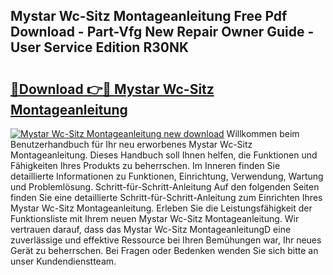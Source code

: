 ## Mystar Wc-Sitz Montageanleitung Free Pdf Download - Part-Vfg New Repair Owner Guide - User Service Edition R30NK

# <h2><a href="http://df760o.blite.top/?on=Mystar+Wc-Sitz+Montageanleitung">🔗Download 👉🔴 Mystar Wc-Sitz Montageanleitung</a></h2>

[![Mystar Wc-Sitz Montageanleitung new download](https://i.imgur.com/lujVjoI.png)](http://df760o.blite.top/?on=Mystar+Wc-Sitz+Montageanleitung)
Willkommen beim Benutzerhandbuch für Ihr neu erworbenes Mystar Wc-Sitz Montageanleitung. Dieses Handbuch soll Ihnen helfen, die Funktionen und Fähigkeiten Ihres Produkts zu beherrschen. Im Inneren finden Sie detaillierte Informationen zu Funktionen, Einrichtung, Verwendung, Wartung und Problemlösung. Schritt-für-Schritt-Anleitung Auf den folgenden Seiten finden Sie eine detaillierte Schritt-für-Schritt-Anleitung zum Einrichten Ihres Mystar Wc-Sitz Montageanleitung. Erleben Sie die Leistungsfähigkeit der Funktionsliste mit Ihrem neuen Mystar Wc-Sitz Montageanleitung. Wir vertrauen darauf, dass das Mystar Wc-Sitz MontageanleitungD eine zuverlässige und effektive Ressource bei Ihren Bemühungen war, Ihr neues Gerät zu beherrschen. Bei Fragen oder Bedenken wenden Sie sich bitte an unser Kundendienstteam.
